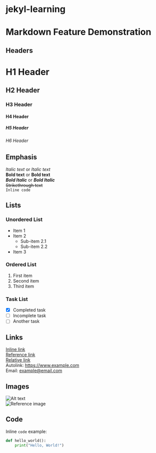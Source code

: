 # jekyl-learning

# Markdown Feature Demonstration

## Headers
# H1 Header
## H2 Header
### H3 Header
#### H4 Header
##### H5 Header
###### H6 Header

## Emphasis
*Italic text* or _Italic text_  
**Bold text** or __Bold text__  
***Bold Italic*** or ___Bold Italic___  
~~Strikethrough text~~  
`Inline code`  

## Lists

### Unordered List
- Item 1
- Item 2
  - Sub-item 2.1
  - Sub-item 2.2
- Item 3

### Ordered List
1. First item
2. Second item
3. Third item

### Task List
- [x] Completed task
- [ ] Incomplete task
- [ ] Another task

## Links
[Inline link](https://www.example.com)  
[Reference link][1]  
[Relative link](./docs/file.md)  
Autolink: <https://www.example.com>  
Email: <example@email.com>

[1]: https://www.example.com

## Images
![Alt text](https://via.placeholder.com/150 "Title text")  
![Reference image][logo]

[logo]: https://via.placeholder.com/100 "Logo"

## Code
Inline `code` example:

```python
def hello_world():
    print("Hello, World!")
